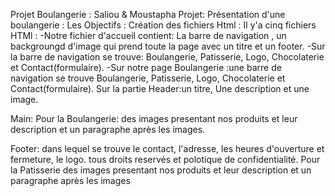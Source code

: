 Projet Boulangerie : Saliou & Moustapha
Projet: Présentation d'une boulangerie : 
Les Objectifs : Création des fichiers Html :
Il y'a cinq fichiers HTMl : 
-Notre fichier d'accueil contient: La barre de navigation , un backgroungd d'image qui prend toute la page avec un titre et un footer. 
-Sur la barre de navigation se trouve: Boulangerie, Patisserie, Logo, Chocolaterie et Contact(formulaire).
-Sur notre page Boulangerie :une barre de navigation se trouve Boulangerie, Patisserie, Logo, Chocolaterie et Contact(formulaire). 
Sur la partie Header:un titre, Une description et une image.

Main:
Pour la Boulangerie: des images presentant nos produits et leur description 
et un paragraphe après les images.

Footer: dans lequel se trouve le contact, l'adresse, les heures d'ouverture et
fermeture, le logo.
tous droits reservés et polotique de confidentialité.
Pour la Patisserie  des images presentant nos produits et leur description
et un paragraphe après les images

